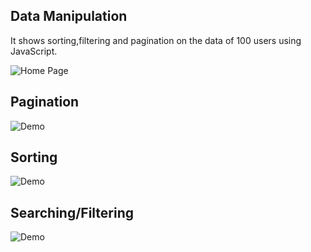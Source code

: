 ## Data Manipulation

It shows sorting,filtering and pagination on the data of 100 users using JavaScript.

![Home Page](https://github.com/lalitsheoran/p-projects/blob/master/Product%Database/references/home.png)

## Pagination

![Demo](https://i.imgur.com/IuWSdml.gif)

## Sorting

![Demo](https://i.imgur.com/B6lonZf.gif)

## Searching/Filtering

![Demo](https://i.imgur.com/kuNvDRb.gif)



